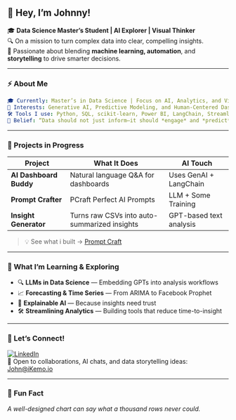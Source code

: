 ## 👋 Hey, I’m Johnny!

🎓 **Data Science Master’s Student | AI Explorer | Visual Thinker**  
🔍 On a mission to turn complex data into clear, compelling insights.  
🤖 Passionate about blending **machine learning, automation**, and **storytelling** to drive smarter decisions.

---

### ⚡ About Me
```yaml
🎓 Currently: Master’s in Data Science | Focus on AI, Analytics, and Visualization
🤖 Interests: Generative AI, Predictive Modeling, and Human-Centered Dashboards
🛠️ Tools I use: Python, SQL, scikit-learn, Power BI, LangChain, Streamlit
🔄 Belief: “Data should not just inform—it should *engage* and *predict*.”
```

---

### 🚧 Projects in Progress

| Project | What It Does | AI Touch |
|--------|---------------|----------|
| **AI Dashboard Buddy** | Natural language Q&A for dashboards | Uses GenAI + LangChain |
| **Prompt Crafter** | PCraft Perfect AI Prompts | LLM + Some Training |
| **Insight Generator** | Turns raw CSVs into auto-summarized insights | GPT-based text analysis |

> 💡 See what i built → [Prompt Craft](https://promptcraft.net/)

---

### 🧠 What I’m Learning & Exploring

- 🔍 **LLMs in Data Science** — Embedding GPTs into analysis workflows  
- 📈 **Forecasting & Time Series** — From ARIMA to Facebook Prophet  
- 🧬 **Explainable AI** — Because insights need trust  
- 🛠 **Streamlining Analytics** — Building tools that reduce time-to-insight

---

### 🔗 Let’s Connect!

[![LinkedIn](https://img.shields.io/badge/LinkedIn-blue?logo=linkedin&style=for-the-badge)](https://www.linkedin.com/in/johnnyrafael/)  
📢 Open to collaborations, AI chats, and data storytelling ideas: John@iKemo.io

---

### 💬 Fun Fact  
*A well-designed chart can say what a thousand rows never could.*

